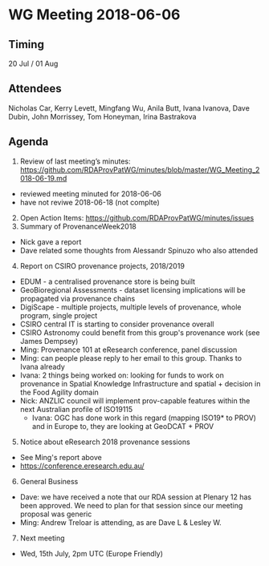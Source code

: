 # WG Meeting 2018-06-06


## Timing
20 Jul / 01 Aug


## Attendees
Nicholas Car, Kerry Levett, Mingfang Wu, Anila Butt, Ivana Ivanova, Dave Dubin, John Morrissey, Tom Honeyman, Irina Bastrakova


## Agenda
1. Review of last meeting’s minutes: <https://github.com/RDAProvPatWG/minutes/blob/master/WG_Meeting_2018-06-19.md>
  * reviewed meeting minuted for 2018-06-06
  * have not reviwe 2018-06-18 (not complte)
2. Open Action Items: https://github.com/RDAProvPatWG/minutes/issues
3. Summary of ProvenanceWeek2018
  * Nick gave a report
  * Dave related some thoughts from Alessandr Spinuzo who also attended
4. Report on CSIRO provenance projects, 2018/2019
  * EDUM - a centralised provenance store is being built
  * GeoBioregional Assessments - dataset licensing implications will be propagated via provenance chains
  * DigiScape - multiple projects, multiple levels of provenance, whole program, single project
  * CSIRO central IT is starting to consider provenance overall
  * CSIRO Astronomy could benefit from this group's provenance work (see James Dempsey)
  * Ming: Provenance 101 at eResearch conference, panel discussion 
  * Ming: can people please reply to her email to this group. Thanks to Ivana already
  * Ivana: 2 things being worked on: looking for funds to work on provenance in Spatial Knowledge Infrastructure and spatial + decision in the Food Agility domain
  * Nick: ANZLIC council will implement prov-capable features within the next Australian profile of ISO19115
    * Ivana: OGC has done work in this regard (mapping ISO19* to PROV) and in Europe to, they are looking at GeoDCAT + PROV
5. Notice about eResearch 2018 provenance sessions
  * See Ming's report above
  * https://conference.eresearch.edu.au/
6. General Business
  * Dave: we have received a note that our RDA session at Plenary 12 has been approved. We need to plan for that session since our meeting proposal was generic
  * Ming: Andrew Treloar is attending, as are Dave L & Lesley W.
  
7. Next meeting
  * Wed, 15th July, 2pm UTC (Europe Friendly)
